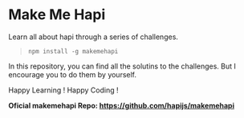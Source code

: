 # Make Me Hapi

Learn all about hapi through a series of challenges.
>```npm install -g makemehapi```

In this repository, you can find all the solutins to the challenges. But I encourage you to do them by yourself.

Happy Learning !
Happy Coding !


**Oficial makemehapi Repo:  https://github.com/hapijs/makemehapi**
